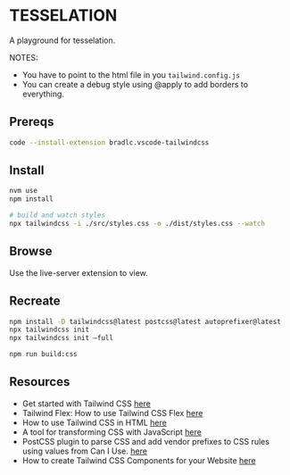 # TESSELATION

A playground for tesselation.  

NOTES:

* You have to point to the html file in you `tailwind.config.js`  
* You can create a debug style using @apply to add borders to everything.  

## Prereqs

```sh
code --install-extension bradlc.vscode-tailwindcss
```

## Install

```sh
nvm use
npm install

# build and watch styles
npx tailwindcss -i ./src/styles.css -o ./dist/styles.css --watch
```

## Browse

Use the live-server extension to view.  

## Recreate

```sh
npm install -D tailwindcss@latest postcss@latest autoprefixer@latest
npx tailwindcss init
npx tailwindcss init –full

npm run build:css
```

## Resources

* Get started with Tailwind CSS [here](https://tailwindcss.com/docs/installation)  
* Tailwind Flex: How to use Tailwind CSS Flex [here](https://www.devwares.com/blog/how-to-use-tailwind-css-flex/)  
* How to use Tailwind CSS in HTML [here](https://www.devwares.com/blog/how-to-use-tailwind-css-in-HTML)  
* A tool for transforming CSS with JavaScript [here](https://postcss.org/)
* PostCSS plugin to parse CSS and add vendor prefixes to CSS rules using values from Can I Use. [here](https://www.npmjs.com/package/autoprefixer)
* How to create Tailwind CSS Components for your Website [here](https://www.devwares.com/blog/how-to-create-tailwind-css-components-for-your-website/)